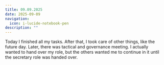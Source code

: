 ```yaml
---
title: 09.09.2025
date: 2025-09-09
navigation:
  icon: i-lucide-notebook-pen
description: ""
---
```


Today I finished all my tasks. After that, I took care of other things, like the future day. Later, there was tactical and governance meeting. I actually wanted to hand over my role, but the others wanted me to continue in it until the secretary role was handed over.